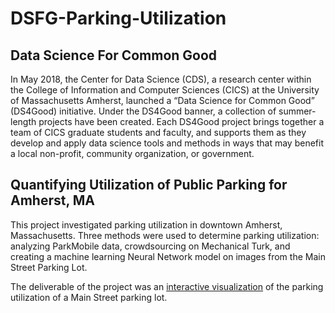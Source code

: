# DSFG-Parking-Utilization
## Data Science For Common Good
In May 2018, the Center for Data Science (CDS), a research center within the College of Information and Computer Sciences (CICS) at the University of Massachusetts Amherst, launched a “Data Science for Common Good” (DS4Good) initiative. Under the DS4Good banner, a collection of summer-length projects have been created. Each DS4Good project brings together a team of CICS graduate students and faculty, and supports them as they develop and apply data science tools and methods in ways that may benefit a local non-profit, community organization, or government.

## Quantifying Utilization of Public Parking for Amherst, MA
This project investigated parking utilization in downtown Amherst, Massachusetts. Three methods were used to determine parking utilization: analyzing ParkMobile data, crowdsourcing on Mechanical Turk, and creating a machine learning Neural Network model on images from the Main Street Parking Lot.

The deliverable of the project was an [interactive visualization](https://umass-cds.github.io/DSFG-Parking-Utilization/) of the parking utilization of a Main Street parking lot. 
